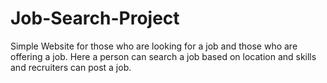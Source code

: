 # Job-Search-Project
Simple Website for those who are looking for a job and those who are offering a job. Here a person can search a job based on location and skills and recruiters can post a job.   
